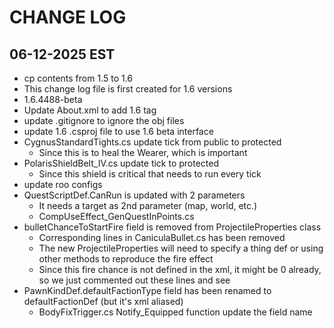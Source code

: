 # CHANGE LOG

## 06-12-2025 EST
- cp contents from 1.5 to 1.6
- This change log file is first created for 1.6 versions
- 1.6.4488-beta
- Update About.xml to add 1.6 tag
- update .gitignore to ignore the obj files
- update 1.6 .csproj file to use 1.6 beta interface
- CygnusStandardTights.cs update tick from public to protected
  - Since this is to heal the Wearer, which is important
- PolarisShieldBelt_IV.cs update tick to protected
  - Since this shield is critical that needs to run every tick
- update roo configs
- QuestScriptDef.CanRun is updated with 2 parameters
  - It needs a target as 2nd parameter (map, world,  etc.)
  - CompUseEffect_GenQuestInPoints.cs
- bulletChanceToStartFire field is removed from ProjectileProperties class
  - Corresponding lines in CaniculaBullet.cs has been removed
  - The new ProjectileProperties will need to specify a thing def or using other methods to reproduce the fire effect
  - Since this fire chance is not defined in the xml, it might be 0 already, so we just commented out these lines and see
- PawnKindDef.defaultFactionType field has been renamed to defaultFactionDef (but it's xml aliased)
  - BodyFixTrigger.cs Notify_Equipped function update the field name